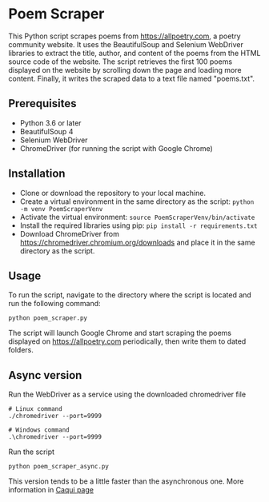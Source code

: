 # Poem Scraper

This Python script scrapes poems from https://allpoetry.com, a poetry community website. It uses the BeautifulSoup and Selenium WebDriver libraries to extract the title, author, and content of the poems from the HTML source code of the website. The script retrieves the first 100 poems displayed on the website by scrolling down the page and loading more content. Finally, it writes the scraped data to a text file named "poems.txt".

## Prerequisites

- Python 3.6 or later
- BeautifulSoup 4
- Selenium WebDriver
- ChromeDriver (for running the script with Google Chrome)

## Installation

- Clone or download the repository to your local machine.
- Create a virtual environment in the same directory as the script: `python -m venv PoemScraperVenv`
- Activate the virtual environment: `source PoemScraperVenv/bin/activate`
- Install the required libraries using pip: `pip install -r requirements.txt`
- Download ChromeDriver from https://chromedriver.chromium.org/downloads and place it in the same directory as the script.

## Usage

To run the script, navigate to the directory where the script is located and run the following command:

```
python poem_scraper.py
```

The script will launch Google Chrome and start scraping the poems displayed on https://allpoetry.com periodically, then write them to dated folders.


## Async version
Run the WebDriver as a service using the downloaded chromedriver file
```
# Linux command
./chromedriver --port=9999

# Windows command
.\chromedriver --port=9999
``` 
Run the script

```
python poem_scraper_async.py
```
This version tends to be a little faster than the asynchronous one.
More information in [Caqui page](https://pypi.org/project/caqui/#description)
